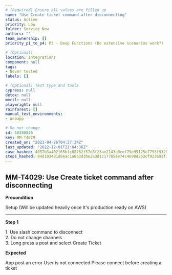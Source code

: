 ```yaml
---
# (Required) Ensure all values are filled up
name: "Use Create ticket command after disconnecting"
status: Active
priority: Low
folder: Service Now
authors: ""
team_ownership: []
priority_p1_to_p4: P3 - Deep Functions (Do extensive scenarios work?)

# (Optional)
location: Integrations
component: null
tags: 
- Never tested
labels: []

# (Optional) Test type and tools
cypress: null
detox: null
mmctl: null
playwright: null
rainforest: []
manual_test_environments: 
- Webapp

# Do not change
id: 10380846
key: MM-T4029
created_on: "2021-04-26T04:37:34Z"
last_updated: "2022-12-01T21:04:36Z"
case_hashed: 4057b3a402f65b1c08782f57d8f23ae2143a0cef79e95125c7793f93290beb29ecd5bbe658c59aa2614c3c2deab06408
steps_hashed: 84d103481d8eac1a8b3d3be2a3d1c17785ee74c4690d2b3cf923693f105bc3314f6fb411c03fc575b8d12e45e34eb195
---
```


<!-- (Auto-generated) Based on frontmatter's "key" and "name" -->

## MM-T4029: Use Create ticket command after disconnecting

**Precondition**

Setup (Will be updated heavily once It's production ready on AWS)

---

**Step 1**

1\. Use slash command to disconnect\
2\. Do not change channels\
3\. Long press a post and select Create Ticket

**Expected**

App post an error User is not connected Please connect before creating a ticket
